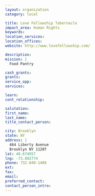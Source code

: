 ```yaml
---
layout: organization
category: local

title: Love Fellowship Tabernacle
impact_area: Human Rights
keywords: 
location_services: 
location_offices: 
website: http://www.lovefellowship.com/

description: 
mission: |
  Food Pantry

cash_grants: 
grants: 
service_opp: 
services: 

learn: 
cont_relationship: 

salutation: 
first_name: 
last_name: 
title_contact_person: 

city: Brooklyn
state: NY
address: |
  464 Liberty Avenue     
  Brooklyn NY 11207
lat: 40.674957
lng: -73.892774
phone: 732-849-1488
ext: 
fax: 
email: 
preferred_contact: 
contact_person_intro: 
---
```

